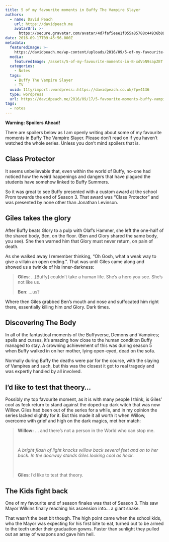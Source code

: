 ```yaml
---
title: 5 of my favourite moments in Buffy The Vampire Slayer
authors:
  - name: David Peach
    url: https://davidpeach.me
    avatarUrl: >-
      https://secure.gravatar.com/avatar/4d7faf5eee1f055a85788c44936b8995eaab6dfb004e7854ec747ccb272e91ee?s=96&d=mm&r=g
date: 2016-09-17T09:45:56.000Z
metadata:
  featuredImage: >-
    https://davidpeach.me/wp-content/uploads/2016/09/5-of-my-favourite-moments-in-Buffy-The-Vampire-Slayer.jpg
  media:
    featuredImage: /assets/5-of-my-favourite-moments-in-B-xdVoN9sapZET.jpg
  categories:
    - Notes
  tags:
    - Buffy The Vampire Slayer
    - TV
  uuid: 11ty/import::wordpress::https://davidpeach.co.uk/?p=4136
  type: wordpress
  url: https://davidpeach.me/2016/09/17/5-favourite-moments-buffy-vampire-slayer/
tags:
  - notes
---
```

**Warning: Spoilers Ahead!**

There are spoilers below as I am openly writing about some of my favourite moments in Buffy The Vampire Slayer. Please don’t read on if you haven’t watched the whole series. Unless you don’t mind spoilers that is.

## Class Protector

It seems unbelievable that, even within the world of Buffy, no-one had noticed how the weird happenings and dangers that have plagued the students have somehow linked to Buffy Summers.

So it was great to see Buffy presented with a custom award at the school Prom towards the end of Season 3. That award was “Class Protector” and was presented by none other than Jonathan Levinson.

## Giles takes the glory

After Buffy beats Glory to a pulp with Olaf’s Hammer, she left the one-half of the shared body, Ben, on the floor. (Ben and Glory shared the same body, you see). She then warned him that Glory must never return, on pain of death.

As she walked away I remember thinking, “Oh Gosh, what a weak way to give a villain an open ending.”. That was until Giles came along and showed us a twinkle of his inner-darkness:

> **Giles**: …\[Buffy\] couldn’t take a human life. She’s a hero you see. She’s not like us.
> 
> **Ben**: …us?

Where then Giles grabbed Ben’s mouth and nose and suffocated him right there, essentially killing him _and_ Glory. Dark times.

## Discovering The Body

In all of the fantastical moments of the Buffyverse, Demons and Vampires; spells and curses, it’s amazing how close to the human condition Buffy managed to stay. A crowning achievement of this was during season 5 when Buffy walked in on her mother, lying open-eyed, dead on the sofa.

Normally during Buffy the deaths were par for the course, with the slaying of Vampires and such, but this was the closest it got to real tragedy and was expertly handled by all involved.

## I’d like to test that theory…

Possibly my top favourite moment, as it is with many people I think, is Giles’ cool as feck return to stand against the doped-up dark witch that was now Willow. Giles had been out of the series for a while, and in my opinion the series lacked slightly for it. But this made it all worth it when Willow, overcome with grief and high on the dark magics, met her match:

> **Willow:** … and there’s not a person in the World who can stop me.
> 
>  
> 
> _A bright flash of light knocks willow back several feet and on to her back. In the doorway stands Giles looking cool as heck._
> 
>  
> 
> **Giles**: I’d like to test that theory.

## The Kids fight back

One of my favourite end of season finales was that of Season 3. This saw Mayor Wilkins finally reaching his ascension into… a giant snake.

That wasn’t the best bit though. The high point came when the school kids, who the Mayor was expecting for his first bite to eat, turned out to be armed to the teeth under their graduation gowns. Faster than sunlight they pulled out an array of weapons and gave him hell.